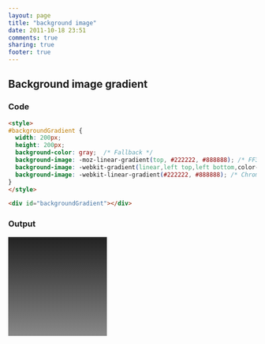 ```yaml
---
layout: page
title: "background image"
date: 2011-10-18 23:51
comments: true
sharing: true
footer: true
---
```



## Background image gradient

### Code
```html
<style>
#backgroundGradient {
  width: 200px;
  height: 200px;
  background-color: gray;  /* Fallback */
  background-image: -moz-linear-gradient(top, #222222, #888888); /* FF3.6 */
  background-image: -webkit-gradient(linear,left top,left bottom,color-stop(0, #222222),color-stop(1, #888888)); /* Saf4+, Chrome */
  background-image: -webkit-linear-gradient(#222222, #888888); /* Chrome 10+, Saf6 */
}
</style>

<div id="backgroundGradient"></div>
```


### Output
<style>
#backgroundGradient {
  width: 200px;
  height: 200px;
  background-color: gray;  /* Fallback */
  background-image: -moz-linear-gradient(top, #222222, #888888); /* FF3.6 */
  background-image: -webkit-gradient(linear,left top,left bottom,color-stop(0, #222222),color-stop(1, #888888)); /* Saf4+, Chrome */
  baackground-image: -webkit-linear-gradient(#222222, #888888); /* Chrome 10+, Saf6 */
}
</style>

<div id="backgroundGradient"></div>
